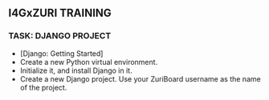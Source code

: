 ## I4GxZURI TRAINING
### TASK: DJANGO PROJECT

* [Django: Getting Started]
* Create a new Python virtual environment.
* Initialize it, and install Django in it.
* Create a new Django project. Use your ZuriBoard username as the name of the project.
